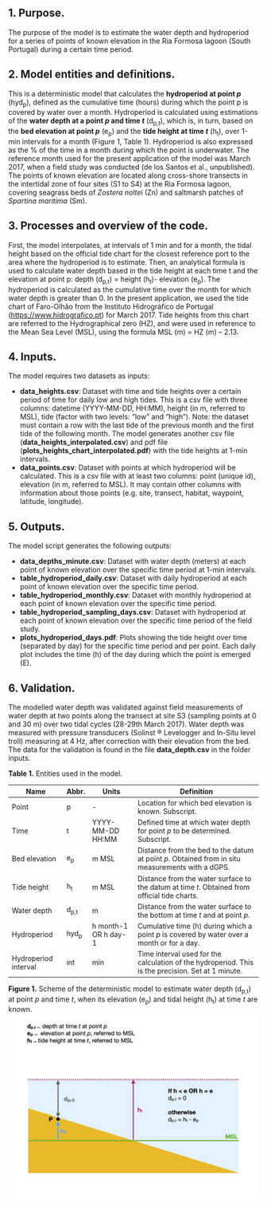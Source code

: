 ## 1.	Purpose.    
The purpose of the model is to estimate the water depth and hydroperiod for a series of points of known elevation in the Ria Formosa lagoon (South Portugal) during a certain time period.     

## 2.	Model entities and definitions.    
This is a deterministic model that calculates the **hydroperiod at point _p_** (hyd<sub>p</sub>), defined as the cumulative time (hours) during which the point p is covered by water over a month. Hydroperiod is calculated using estimations of the **water depth at a point _p_ and time _t_** (d<sub>p,t</sub>), which is, in turn, based on the **bed elevation at point _p_** (e<sub>p</sub>) and the **tide height at time _t_** (h<sub>t</sub>), over 1-min intervals for a month (Figure 1, Table 1). Hydroperiod is also expressed as the % of the time in a month during which the point is underwater. The reference month used for the present application of the model was March 2017, when a field study was conducted (de los Santos et al., unpublished). The points of known elevation are located along cross-shore transects in the intertidal zone of four sites (S1 to S4) at the Ria Formosa lagoon, covering seagrass beds of *Zostera noltei* (Zn) and saltmarsh patches of *Spartina maritima* (Sm).     

## 3.	Processes and overview of the code.     
First, the model interpolates, at intervals of 1 min and for a month, the tidal height based on the official tide chart for the closest reference port to the area where the hydroperiod is to estimate. Then, an analytical formula is used to calculate water depth based in the tide height at each time t and the elevation at point p:  depth (d<sub>p,t</sub>) = height (h<sub>t</sub>)- elevation (e<sub>p</sub>). The hydroperiod is calculated as the cumulative time over the month for which water depth is greater than 0. In the present application, we used the tide chart of Faro-Olhão from the Instituto Hidrográfico de Portugal (https://www.hidrografico.pt) for March 2017. Tide heights from this chart are referred to the Hydrographical zero	(HZ), and were used in reference to the Mean Sea Level (MSL), using the formula MSL (m) = HZ (m) – 2.13.

## 4. Inputs.    
The model requires two datasets as inputs:        
*	**data_heights.csv**: Dataset with time and tide heights over a certain period of time for daily low and high tides. This is a csv file with three columns: datetime (YYYY-MM-DD, HH:MM), height (in m, referred to MSL), tide (factor with two levels: “low” and “high”). Note: the dataset must contain a row with the last tide of the previous month and the first tide of the following month. The model generates another csv file (**data_heights_interpolated.csv**) and pdf file (**plots_heights_chart_interpolated.pdf**) with the tide heights at 1-min intervals.              
*	**data_points.csv**: Dataset with points at which hydroperiod will be calculated. This is a csv file with at least two columns: point (unique id), elevation (in m, referred to MSL). It may contain other columns with information about those points (e.g. site, transect, habitat, waypoint, latitude, longitude).           

## 5. Outputs.     
The model script generates the following outputs:     
*	**data_depths_minute.csv**: Dataset with water depth (meters) at each point of known elevation over the specific time period at 1-min intervals.     
*	**table_hydroperiod_daily.csv**: Dataset with daily hydroperiod at each point of known elevation over the specific time period.       
*	**table_hydroperiod_monthly.csv**: Dataset with monthly hydroperiod at each point of known elevation over the specific time period.       
*	**table_hydroperiod_sampling_days.csv**: Dataset with hydroperiod at each point of known elevation over the specific time period of the field study.   
*	**plots_hydroperiod_days.pdf**: Plots showing the tide height over time (separated by day) for the specific time period and per point. Each daily plot includes the time (h) of the day during which the point is emerged (E).       

## 6.	Validation.     
The modelled water depth was validated against field measurements of water depth at two points along the transect at site S3 (sampling points at 0 and 30 m) over two tidal cycles (28-29th March 2017). Water depth was measured with pressure transducers (Solinst ® Levelogger and In-Situ level troll) measuring at 4 Hz, after correction with their elevation from the bed. The data for the validation is found in the file **data_depth.csv** in the folder inputs. 

**Table 1.** Entities used in the model.

| Name	| Abbr.	| Units	| Definition |
| --- | --- | --- | --- |
| Point	| p	| -	| Location for which bed elevation is known. Subscript. |
| Time	| t	| YYYY-MM-DD HH:MM	| Defined time at which water depth for point _p_ to be determined. Subscript. |
| Bed elevation |	e<sub>p</sub>	| m MSL |	Distance from the bed to the datum at point _p_. Obtained from in situ measurements with a dGPS. |
| Tide height	| h<sub>t</sub>	| m MSL |Distance from the water surface to the datum at time _t_. Obtained from official tide charts. |
| Water depth	| d<sub>p,t</sub>	| m	| Distance from the water surface to the bottom at time _t_ and at point _p_. |
| Hydroperiod |	hyd<sub>p</sub>	| h month-1 OR h day-1 | Cumulative time (h) during which a point _p_ is covered by water over a month or for a day. |
| Hydroperiod interval	| int	| min	| Time interval used for the calculation of the hydroperiod. This is the precision. Set at 1 minute. |

**Figure 1.** Scheme of the deterministic model to estimate water depth (d<sub>p,t</sub>) at point _p_ and time _t_, when its elevation (e<sub>p</sub>) and tidal height (h<sub>t</sub>) at time _t_ are known.
![Figure 1](/figure_1.jpg)

